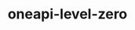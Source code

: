 ---
title: "oneapi-level-zero"
layout: cache
categories: [package, develop]
meta: {"versions": ["1.17.2"], "compilers": ["oneapi@=2024.2.0"], "oss": ["ubuntu22.04"], "platforms": ["linux"], "targets": ["x86_64_v3"], "stacks": ["e4s-oneapi", "root"], "num_specs": 5, "num_specs_by_stack": {"e4s-oneapi": 5, "root": 5}}
spec_details: [{"hash": "ppsfm67znhlxlgy4t7tsxl6s4gw4et4o", "compiler": "oneapi@=2024.2.0", "versions": ["1.17.2"], "os": "ubuntu22.04", "platform": "linux", "target": "x86_64_v3", "variants": ["build_system=cmake", "build_type=Release", "generator=make", "~ipo"], "stacks": ["e4s-oneapi", "root"], "size": "-", "tarball": "https://binaries.spack.io/develop/build_cache/linux-ubuntu22.04-x86_64_v3/oneapi-2024.2.0/oneapi-level-zero-1.17.2/linux-ubuntu22.04-x86_64_v3-oneapi-2024.2.0-oneapi-level-zero-1.17.2-ppsfm67znhlxlgy4t7tsxl6s4gw4et4o.spack"}, {"hash": "p6wixlwjdeay3cozvcrwbiagrsdy6nhe", "compiler": "oneapi@=2024.2.0", "versions": ["1.17.2"], "os": "ubuntu22.04", "platform": "linux", "target": "x86_64_v3", "variants": ["build_system=cmake", "build_type=Release", "generator=make", "~ipo"], "stacks": ["e4s-oneapi", "root"], "size": "-", "tarball": "https://binaries.spack.io/develop/build_cache/linux-ubuntu22.04-x86_64_v3/oneapi-2024.2.0/oneapi-level-zero-1.17.2/linux-ubuntu22.04-x86_64_v3-oneapi-2024.2.0-oneapi-level-zero-1.17.2-p6wixlwjdeay3cozvcrwbiagrsdy6nhe.spack"}, {"hash": "hilxveca7hy3fzh7xgxp7ib6pitfkgek", "compiler": "oneapi@=2024.2.0", "versions": ["1.17.2"], "os": "ubuntu22.04", "platform": "linux", "target": "x86_64_v3", "variants": ["build_system=cmake", "build_type=Release", "generator=make", "~ipo"], "stacks": ["e4s-oneapi", "root"], "size": "-", "tarball": "https://binaries.spack.io/develop/build_cache/linux-ubuntu22.04-x86_64_v3/oneapi-2024.2.0/oneapi-level-zero-1.17.2/linux-ubuntu22.04-x86_64_v3-oneapi-2024.2.0-oneapi-level-zero-1.17.2-hilxveca7hy3fzh7xgxp7ib6pitfkgek.spack"}, {"hash": "pqnic3gzb5vqakub67ti2ons7ij22cd7", "compiler": "oneapi@=2024.2.0", "versions": ["1.17.2"], "os": "ubuntu22.04", "platform": "linux", "target": "x86_64_v3", "variants": ["build_system=cmake", "build_type=Release", "generator=make", "~ipo"], "stacks": ["e4s-oneapi", "root"], "size": "-", "tarball": "https://binaries.spack.io/develop/build_cache/linux-ubuntu22.04-x86_64_v3/oneapi-2024.2.0/oneapi-level-zero-1.17.2/linux-ubuntu22.04-x86_64_v3-oneapi-2024.2.0-oneapi-level-zero-1.17.2-pqnic3gzb5vqakub67ti2ons7ij22cd7.spack"}, {"hash": "trwoshrh3tn3dzpiengqcotf5eqjd6es", "compiler": "oneapi@=2024.2.0", "versions": ["1.17.2"], "os": "ubuntu22.04", "platform": "linux", "target": "x86_64_v3", "variants": ["build_system=cmake", "build_type=Release", "generator=make", "~ipo"], "stacks": ["e4s-oneapi", "root"], "size": "-", "tarball": "https://binaries.spack.io/develop/build_cache/linux-ubuntu22.04-x86_64_v3/oneapi-2024.2.0/oneapi-level-zero-1.17.2/linux-ubuntu22.04-x86_64_v3-oneapi-2024.2.0-oneapi-level-zero-1.17.2-trwoshrh3tn3dzpiengqcotf5eqjd6es.spack"}]
---